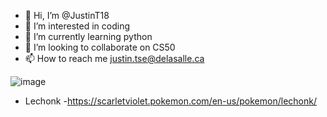 - 👋 Hi, I’m @JustinT18
- 👀 I’m interested in coding
- 🌱 I’m currently learning python
- 💞️ I’m looking to collaborate on CS50
- 📫 How to reach me justin.tse@delasalle.ca

![image](https://user-images.githubusercontent.com/90924137/189943364-09ffd5bd-9b16-42f0-8f62-27ff83e1a6fb.png)
- Lechonk
-https://scarletviolet.pokemon.com/en-us/pokemon/lechonk/
<!---
JustinT18/JustinT18 is a ✨ special ✨ repository because its `README.md` (this file) appears on your GitHub profile.
You can click the Preview link to take a look at your changes.
--->
